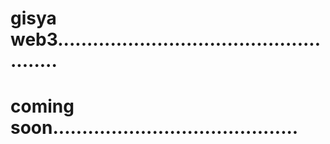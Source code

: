 # gisya web3.....................................................
# coming soon..........................................
